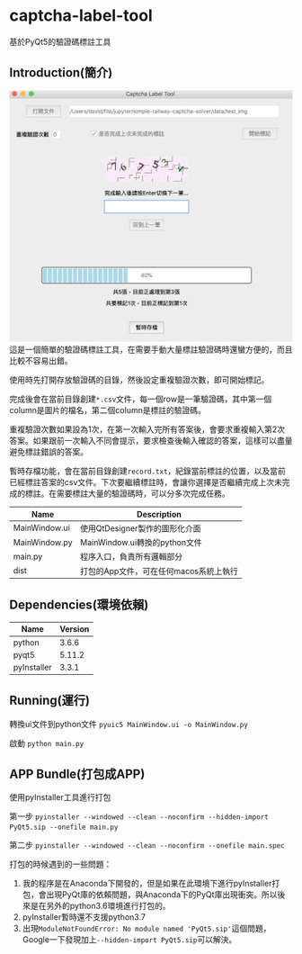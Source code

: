 # captcha-label-tool
基於PyQt5的驗證碼標註工具

## Introduction(簡介)
![image](./img/captcha-label-tool.png)
這是一個簡單的驗證碼標註工具，在需要手動大量標註驗證碼時還蠻方便的，而且比較不容易出錯。

使用時先打開存放驗證碼的目錄，然後設定重複驗證次數，即可開始標記。

完成後會在當前目錄創建```*.csv```文件，每一個row是一筆驗證碼，其中第一個column是圖片的檔名，第二個column是標註的驗證碼。

重複驗證次數如果設為1次，在第一次輸入完所有答案後，會要求重複輸入第2次答案。如果跟前一次輸入不同會提示，要求檢查後輸入確認的答案，這樣可以盡量避免標註錯誤的答案。

暫時存檔功能，會在當前目錄創建```record.txt```，紀錄當前標註的位置，以及當前已經標註答案的csv文件。下次要繼續標註時，會讓你選擇是否繼續完成上次未完成的標註。在需要標註大量的驗證碼時，可以分多次完成任務。

|Name|Description|
|----|----|
|MainWindow.ui|使用QtDesigner製作的圖形化介面|
|MainWindow.py|MainWindow.ui轉換的python文件|
|main.py|程序入口，負責所有邏輯部分|
|dist|打包的App文件，可在任何macos系統上執行|

## Dependencies(環境依賴)
|Name|Version|
|----|----|
|python|3.6.6|
|pyqt5|5.11.2|
|pyInstaller|3.3.1|

## Running(運行)
轉換ui文件到python文件
```pyuic5 MainWindow.ui -o MainWindow.py```

啟動
```python main.py```

## APP Bundle(打包成APP)
使用pyInstaller工具進行打包

第一步
```pyinstaller --windowed --clean --noconfirm --hidden-import PyQt5.sip --onefile main.py```

第二步
```pyinstaller --windowed --clean --noconfirm --onefile main.spec```

打包的時候遇到的一些問題：
1. 我的程序是在Anaconda下開發的，但是如果在此環境下進行pyInstaller打包，會出現PyQt庫的依賴問題，與Anaconda下的PyQt庫出現衝突。所以後來是在另外的python3.6環境進行打包的。
2. pyInstaller暫時還不支援python3.7
3. 出現```ModuleNotFoundError: No module named 'PyQt5.sip'```這個問題，Google一下發現加上```--hidden-import PyQt5.sip```可以解決。
